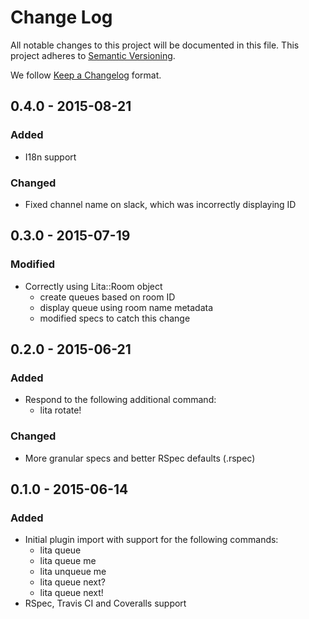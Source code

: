 # Change Log
All notable changes to this project will be documented in this file.
This project adheres to [Semantic Versioning](http://semver.org/).

We follow [Keep a Changelog](http://keepachangelog.com/) format.

## 0.4.0 - 2015-08-21
### Added
- I18n support

### Changed
- Fixed channel name on slack, which was incorrectly displaying ID

## 0.3.0 - 2015-07-19
### Modified
- Correctly using Lita::Room object
  * create queues based on room ID
  * display queue using room name metadata
  * modified specs to catch this change

## 0.2.0 - 2015-06-21
### Added
- Respond to the following additional command:
  * lita rotate!

### Changed
- More granular specs and better RSpec defaults (.rspec)

## 0.1.0 - 2015-06-14
### Added
- Initial plugin import with support for the following commands:
  * lita queue
  * lita queue me
  * lita unqueue me
  * lita queue next?
  * lita queue next!
- RSpec, Travis CI and Coveralls support

